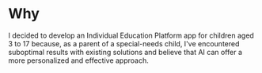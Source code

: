 # Why

I decided to develop an Individual Education Platform app for children aged 3 to 17 because, as a parent of a special-needs child, I've encountered suboptimal results with existing solutions and believe that AI can offer a more personalized and effective approach.


